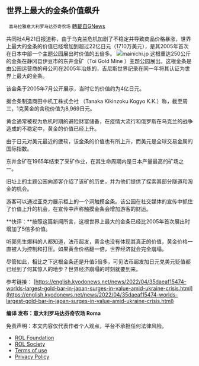 
## 世界上最大的金条价值飙升
` 喜马拉雅意大利罗马达芬奇农场` [轉載自GNews](https://gnews.org/zh-hans/2387279/)

共同社4月21日报道称，由于乌克兰危机加剧了不稳定并导致商品价格暴涨，世界上最大的金条的价值已经增加到超过22亿日元（1710万美元），是其2005年首次在日本中部一个主题公园展出时价值的五倍多。
 ![](https://assets.gnews.org/wp-content/uploads/2022/04/G-4.jpg)mainichi.jp 
这根重达250公斤的金条在静冈县伊豆市的东井金矿（Toi Gold Mine ）主题公园展出。这根金条是由公园运营商的母公司在2005年冶炼的，吉尼斯世界纪录在同一年将其认证为世界上最大的金条。
 
该金条于2005年7月公开展示，当时它的价值约为4亿日元。
 
据金条制造商田中机工株式会社 （Tanaka Kikinzoku Kogyo K.K.）称，截至周三，1克黄金的含税价值为8,969日元。
 
黄金通常被视为危机时期的避险财富储备，在疫情大流行和俄罗斯在乌克兰的战争造成的不稳定中，黄金的价值已经上升。
 
由于日元对美元最近的疲软，该金条的价值也有所上升，而美元是全球交易金属的国际指数。
 
东井金矿在1965年结束了采矿作业，在其生命周期内是日本产量最高的矿场之一。
 
旧址上的主题公园向游客介绍了该矿的历史，并为他们提供了探索其部分隧道和淘金的机会。
 
游客可以通过亚克力展示柜上的一个洞触摸金条。该公园在社交媒体的宣传中抓住了价值上升的机会，在宣传中声称触摸金条会增加游客的财运。
 
**快评：**按照这篇新闻所言，这根世界上最大的金条已经比2005年首次展出时增加了5倍多价值。
 
听郭先生爆料的人都知道，法币超发，黄金也没有体现其真正的价值，黄金价格一直被人为控制和打压。如果黄金价格翻一倍，世界经济就会完全崩塌。
 
尽管如此，相比之下这根金条还是升值5倍多，可见法币超发加日元兑美元贬值都已经到了何其惊人的地步？世界经济崩塌的时刻就要到来。
 
参考链接：
[https://english.kyodonews.net/news/2022/04/35daeaf15474-worlds-largest-gold-bar-in-japan-surges-in-value-amid-ukraine-crisis.html](https://english.kyodonews.net/news/2022/04/35daeaf15474-worlds-largest-gold-bar-in-japan-surges-in-value-amid-ukraine-crisis.html)
 
**编译 发布：意大利罗马达芬奇农场 Roma**

免责声明：本文内容仅代表作者个人观点，平台不承担任何法律风险。
  
- [ROL Foundation](https://rolfoundation.org/)
- [ROL Society](https://rolsociety.org/)
- [Terms of use](https://gnews.org/terms-of-use-3/)
- [Privacy Policy](https://gnews.org/privacy-policy/)
